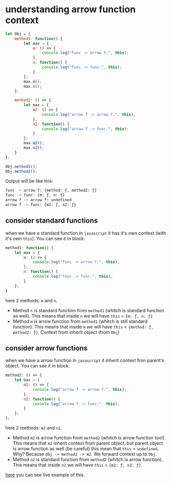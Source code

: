 # understanding arrow function context

```javascript
let Obj = {
	method1: function() {
		let max = {
			m: () => {
				console.log("func -> arrow f:", this);
			},
			n: function() {
				console.log("func -> func:", this);
			}
		};
		max.m();
		max.n();
	},

	method2: () => {
		let max = {
			m2: () => {
				console.log("arrow f -> arrow f:", this);
			},
			n2: function() {
				console.log("arrow f -> func:", this);
			}
		};
		max.m2();
		max.n2();
	}
};

Obj.method1();
Obj.method2();
```

Output will be like this:

```bash
func -> arrow f: {method: ƒ, method2: ƒ}
func -> func: {m: ƒ, n: ƒ}
arrow f -> arrow f: undefined
arrow f -> func: {m2: ƒ, n2: ƒ}
```

## consider standard functions

when we have a standard function in `javascript` it has it's own context (with it's own `this`). You can see it in block:

```javascript
method1: function() {
	let max = {
		m: () => {
			console.log("func -> arrow f:", this);
		},
		n: function() {
			console.log("func -> func:", this);
		}
	};
}
```

here 2 methods: `m` and `n`.

-   Method `n` is standard function from `method1` (whitch is standard function as well). This means that inside `n` we will have `this` = `{m: ƒ, n: ƒ}`
-   Method `m` is arrow function from `method1` (whitch is still standard function). This means that inside `m` we will have `this` = `{method: ƒ, method2: ƒ}`. Context from inherit object (from `Obj`)

## consider arrow functions

when we have a arrow function in `javascript` it inherit context fron parent's object. You can see it in block:

```javascript
method2: () => {
	let max = {
		m2: () => {
			console.log("arrow f -> arrow f:", this);
		},
		n2: function() {
			console.log("arrow f -> func:", this);
		}
	};
};
```

here 2 methods: `m2` and `n2`.

-   Method `m2` is arrow function from `method2` (whitch is arrow function too!). This means that `m2` inherit context from parent object, but parent object is arrow function as well (be careful) this mean that `this` = `undefined`. Why? Because `Obj -> method2 -> m2`. We forward context up to `Obj`.
-   Method `n2` is standard function from `method2` (whitch is arrow function). This means that inside `n2` we will have `this` = `{m2: ƒ, n2: ƒ}`.

[here](https://jsitor.com/UpbmGL0Gp) you can see live example of this.
